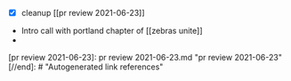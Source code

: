 - [x] cleanup [[pr review 2021-06-23]]
- Intro call with portland chapter of [[zebras unite]]
- 

[//begin]: # "Autogenerated link references for markdown compatibility"
[pr review 2021-06-23]: pr review 2021-06-23.md "pr review 2021-06-23"
[//end]: # "Autogenerated link references"